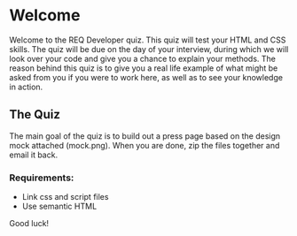 # Welcome

Welcome to the REQ Developer quiz. This quiz will test your HTML and CSS skills. The quiz will be due on the day of your interview, during which we will look over your code and give you a chance to explain your methods. The reason behind this quiz is to give you a real life example of what might be asked from you if you were to work here, as well as to see your knowledge in action.

## The Quiz

The main goal of the quiz is to build out a press page based on the design mock attached (mock.png). When you are done, zip the files together and email it back. 

### Requirements:
 - Link css and script files
 - Use semantic HTML

Good luck!